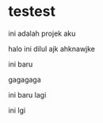 # testest

ini adalah projek aku

halo ini dilul
ajk ahknawjke

ini baru

gagagaga

ini baru lagi

ini lgi